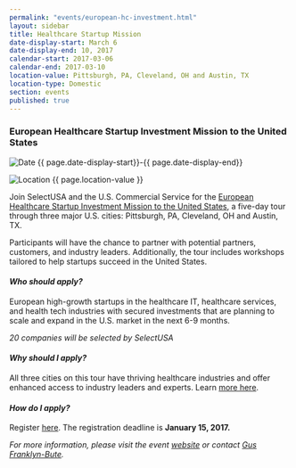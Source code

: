 ```yaml
---
permalink: "events/european-hc-investment.html"
layout: sidebar
title: Healthcare Startup Mission
date-display-start: March 6
date-display-end: 10, 2017
calendar-start: 2017-03-06
calendar-end: 2017-03-10
location-value: Pittsburgh, PA, Cleveland, OH and Austin, TX
location-type: Domestic
section: events
published: true
---
```


### European Healthcare Startup Investment Mission to the United States

![Date](https://google.github.io/material-design-icons/action/svg/design/ic_event_24px.svg "Date") {{ page.date-display-start}}-{{ page.date-display-end}}

![Location](http://google.github.io/material-design-icons/social/svg/design/ic_location_city_24px.svg "Location") {{ page.location-value }}

Join SelectUSA and the U.S. Commercial Service for the [European Healthcare Startup Investment Mission to the United States](http://www.buyusa.gov/unitedkingdom/investinamerica/selectusaevents/bg_gb_105441.asp), a five-day tour through three major U.S. cities: Pittsburgh, PA, Cleveland, OH and Austin, TX. 

Participants will have the chance to partner with potential partners, customers, and industry leaders. Additionally, the tour includes workshops tailored to help startups succeed in the United States.

#### _Who should apply?_

European high-growth startups in the healthcare IT, healthcare services, and health tech industries with secured investments that are planning to scale and expand in the U.S. market in the next 6-9 months.

_20 companies will be selected by SelectUSA_

#### _Why should I apply?_

All three cities on this tour have thriving healthcare industries and offer enhanced access to industry leaders and experts. Learn [more here](http://www.buyusa.gov/unitedkingdom/investinamerica/selectusaevents/bg_gb_105441.asp#P40_978).

#### _How do I apply?_

Register [here](https://docs.google.com/forms/d/e/1FAIpQLSfswBdXIKBlux0v0Z4Ni13fhJVXnaszFJfh_2d5KW6Yf2duYQ/viewform). The registration deadline is **January 15, 2017.**

_For more information, please visit the event [website](http://www.buyusa.gov/unitedkingdom/investinamerica/selectusaevents/bg_gb_105441.asp) or contact [Gus Franklyn-Bute](mailto:gus.franklyn-bute@trade.gov)._
